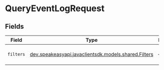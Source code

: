 # QueryEventLogRequest


## Fields

| Field                                                                                  | Type                                                                                   | Required                                                                               | Description                                                                            |
| -------------------------------------------------------------------------------------- | -------------------------------------------------------------------------------------- | -------------------------------------------------------------------------------------- | -------------------------------------------------------------------------------------- |
| `filters`                                                                              | [dev.speakeasyapi.javaclientsdk.models.shared.Filters](../../models/shared/Filters.md) | :heavy_minus_sign:                                                                     | The filter to apply to the query.                                                      |